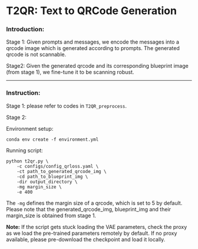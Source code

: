 # T2QR: Text to QRCode Generation
### Introduction:
Stage 1:
Given prompts and messages, we encode the messages into a qrcode image which is generated according to prompts. The generated qrcode is not scannable.

Stage2:
Given the generated qrcode and its corresponding blueprint image (from stage 1), we fine-tune it to be scanning robust.


---
### Instruction:
Stage 1: please refer to codes in `T2QR_preprocess`.


Stage 2:

Environment setup: 

```
conda env create -f environment.yml
```

Running script:

```
python t2qr.py \
    -c configs/config_qrloss.yaml \
    -ct path_to_generated_qrcode_img \
    -cd path_to_blueprint_img \
    -dir output_directory \
    -mg margin_size \
    -e 400 
```

The `-mg` defines the margin size of a qrcode, which is set to 5 by default. Please note that the generated_qrcode_img, blueprint_img and their margin_size is obtained from stage 1.

**Note:**
If the script gets stuck loading the VAE parameters, check the proxy as we load the pre-trained parameters remotely by default. If no proxy available, please pre-download the checkpoint and load it locally.